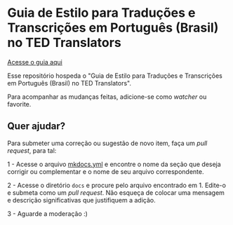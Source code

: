 # Guia de Estilo para Traduções e Transcrições em Português (Brasil) no TED Translators

[Acesse o guia aqui](http://tupaschoal.github.io/TED-Translators_PT-BR_Styleguide)

Esse repositório hospeda o "Guia de Estilo para Traduções e Transcrições em Português (Brasil) no TED Translators". 

Para acompanhar as mudanças feitas, adicione-se como *watcher* ou favorite.

## Quer ajudar?

Para submeter uma correção ou sugestão de novo item, faça um *pull request*, para tal:

1 - Acesse o arquivo [mkdocs.yml](mkdocs.yml) e encontre o nome da seção que deseja corrigir ou complementar e o nome de seu arquivo correspondente.

2 - Acesse o diretório `docs` e procure pelo arquivo encontrado em 1. Edite-o e submeta como um *pull request*. Não esqueça de colocar uma mensagem e descrição significativas que justifiquem a adição.

3 - Aguarde a moderação :)